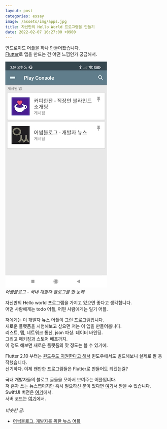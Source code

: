 ```yaml
---
layout: post
categories: essay
image: /assets/img/apps.jpg
title: 자신만의 Hello World 프로그램을 만들기
date: 2022-02-07 16:27:00 +0900
---
```


안드로이드 어플을 하나 만들어봤습니다.  
[Flutter](https://flutter.dev/)로 앱을 만드는 건 어떤 느낌인가 궁금해서.

![](/assets/img/apps.jpg)  
*어썸블로그 - 국내 개발자 블로그를 한 눈에*

자신만의 Hello world 프로그램을 가지고 있으면 좋다고 생각합니다.  
어떤 사람에게는 todo 어플, 어떤 사람에게는 일기 어플.

저에게는 이 개발자 뉴스 어플이 그런 프로그램입니다.  
새로운 플랫폼을 시험해보고 싶으면 저는 이 앱을 만들어봅니다.  
리스트, 탭, 네트워크 통신, json 파싱. 데이터 바인딩.  
그리고 패키징과 스토어 배포까지.  
이 정도 해보면 새로운 플랫폼의 맛 정도는 볼 수 있기에.

Flutter 2.10 부터는 [윈도우도 지원한다고 해서](https://medium.com/flutter/announcing-flutter-for-windows-6979d0d01fed) 윈도우에서도 빌드해보니 실제로 잘 동작했습니다.  
신기하다. 이제 왠만한 프로그램들은 Flutter로 만들어도 되겠는걸?

국내 개발자들의 블로그 글들을 모아서 보여주는 어플입니다.  
저 혼자 쓰는 뉴스앱이지만 혹시 필요하신 분이 있다면 [여기](https://play.google.com/store/apps/details?id=blogs.awesome.android.awesome_blogs_flutter&hl=ko)서 받을 수 있습니다.  
SwiftUI 버전은 [여기](https://apps.apple.com/kr/app/id1557176134)에서.  
서버 코드는 [여기](https://github.com/BenjaminKim/awesome-blogs)에서.
<br>
<br>
*비슷한 글:*
* [어썸블로그, 개발자를 위한 뉴스 어플](/programming/2017/02/21/어썸블로그-개발자를-위한-뉴스-어플.html)
